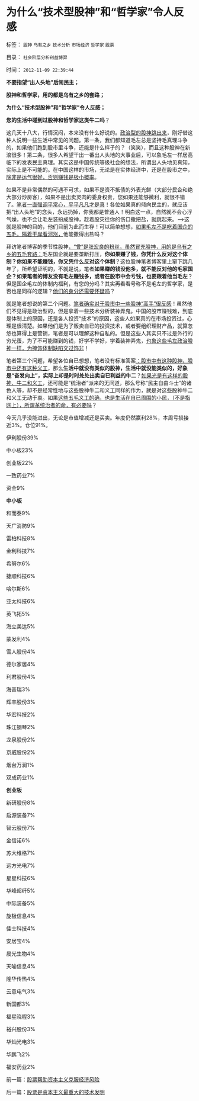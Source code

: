 # 为什么“技术型股神”和“哲学家”令人反感

标签： `股神` `乌有之乡` `技术分析` `市场经济` `哲学家` `股票` 

目录： `社会阶层分析利益博羿`

时间： `2012-11-09 22:39:44`

**不要指望“出人头地”后闹民主；**

**股神和哲学家，用的都是乌有之乡的套路；**

**为什么“技术型股神”和“哲学家”令人反感；**

**您的生活中碰到过股神和哲学家这类牛二吗**？

这几天十八大，行情沉闷，本来没有什么好说的。[政治型的股神跳出来](../../../2012/11/8/为什么有些富人还赖在国内不移民？.md)，刚好借这种人说明一些生活中常见的问题。第一条，我们都知道毛左总是坚持毛真理斗争的，如果他们跑到股市里斗争，还能是什么样子的？（笑笑），而且这种股神在新浪很多！第二条，很多人希望干出一番出人头地的大事业后，可以象毛左一样居高临下的发表民主真理。其实这是中国传统等级社会的想法，所谓出人头地见真知，实际上是不可能的。在中国这样的市场，无论是在实体经济中，还是在股市之中，[除非是运气很好，否则赚钱是极小概率](../../../2011/12/27/个案不具统计意义约束下的技术分析，未来波动无法预期.md)。

如果不是非常偶然的可遇不可求，如果不是资不抵债的外表光鲜（大部分民企和绝大部分炒房客），如果不是出卖灵肉的委身权贵，您如果还能够微利，就很不错了。[笔者一直强调平常心，平平凡凡才是真](../../../2009/8/7/生意难做，打肿脸充胖子的民营企业家.md)！各位如果真的倾向民主的，就应该把“出人头地”的念头，永远扔掉，你我都是普通人！明白这一点，自然就不会心浮气燥，也不会让毛左装扮成股神，趁着股灾往你的伤口撒把盐，就跳起来。——>这就是股神的目的，他们目前为此而生存！可以简单想想，[如果毛左不是吃着国企的五毛，隔着干岸看河涨，](../../../2012/7/19/很多公众仍然欣赏股神和公害的“良心”.md)他能撒得出盐吗？

拜访笔者博客的季节性股神[，“曾”是张宏良的粉丝，虽然冒充股神，用的是乌有之乡的五毛套路：](http://darthvad.blog.163.com/blog/static/53399470201082143559587/)毛左国企就是要垄断打压，**你如果赚了钱，你凭什么反对这个体制？你如果不能赚钱，你又凭什么反对这个体制**？这位股神笔者博客里上窜下跳几年了，所希望证明的，不就是说，笔者**如果赚的钱没他多，就不能反对他的毛家国企？如果笔者的博友没有毛左赚钱多，或者在股市中会亏钱，也要跟着他当毛左**？但是国企毛左的体制内福利，有您的分吗？其实再看看号称不是毛左的哲学家，是否也是同样的逻辑？[他们的身分还需要怀疑吗](../../../2012/3/27/骂，扣帽子，偷换概念.md)？

就是笔者想说的第二个问题。[笔者确实对于股市中一些股神“高手”很反感](../../../2011/12/28/天灾人祸妖孽生；凡有股灾多股神；.md)！虽然他们不见得是政治型的，但是拿着一些技术分析装神弄鬼。中国的股市赚钱难，到底是体制上的原因，还是各人投资“技术”的原因，这些人如果真的在市场投资过，心理是很清楚。如果他们是为了贩卖自已的投资技术，或者要组织理财产品，就算忽悠也算得上是营销，笔者是可以理解这种自私的。但是这些人其实只不过是外行的穷光蛋，为了不可能赚到的钱，好学不学好，学着装神弄鬼，[也象这些毛左政治股神一样，为掩饰体制缺陷文过饰非](../../../2012/1/6/技术分析绝对化的政治意义和股神的奋斗.md)！

笔者第三个问题，希望各位自已想想，笔者没有标准答案[：股市中有这种股神，股市中还有这种义工](../../../2011/12/29/A股百态是中国民主进程的活沙盘;中国国民民主素质确实低.md)，那么**生活中就没有类似的股神，生活中就没能类似的，好象是“奋发向上”，实际上却是时时处处出卖自已利益的牛二**？[如果光是有这样的股神、牛二和义工](../../../2009/8/24/先富起来的五毛义工慈善活动.md)，还可能是“统治者”派来的无间道，那么号称“民主自由斗士”的诸色人等，却不是经常性地与这些股神牛二和义工同样的作为，就是对这些股神牛二和义工无动于衷。如果[这些五毛义工的确，也是生活在自已周围的小民，（不是指网上），所谓革统治者的命，有必要吗](../../../2012/6/11/愚民公害总是某一层次的统治者；.md)？

今天几乎没能进出，无论是市值增减还是买卖。年度仍然赢利28%，本周亏损接近3%。仓位91%。

伊利股份39%

中小板23%

创业板22%

一致药业7%

资金9%

**中小板**

和而泰9%

天广消防9%

雷柏科技8%

金利科技7%

希努尔6%

捷顺科技6%

哈尔斯6%

亚太科技6%

英飞拓5%

海立美达5%

蒙发利4%

雪人股份4%

德尔家居4%

利君股份4%

海普瑞3%

辉丰股份3%

华宏科技2%

珠江钢琴2%

龙泉股份2%

京威股份2%

烟台万润1%

双成药业1%

**创业板**

新研股份8%

启源装备7%

智云股份7%

金信诺6%

苏大维格7%

远方光电7%

星星科技6%

华峰超纤5%

中际装备5%

旋极信息4%

佳士科技4%

安居宝4%

晨光生物4%

天喻信息4%

隆华传热4%

云意电气3%

新国都3%

福星晓程3%

裕兴股份3%

华灿光电3%

华鹏飞2%

福安药业2%



前一篇：[股票帮助资本主义克服经济风险](../../../2012/11/9/股票帮助资本主义克服经济风险.md)

后一篇：[股票是资本主义最重大的技术发明](../../../2012/11/10/股票是资本主义最重大的技术发明.md)